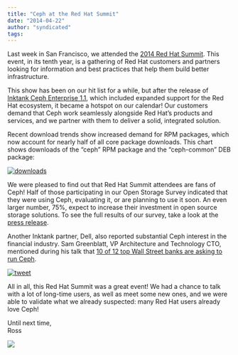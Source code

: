 ```yaml
---
title: "Ceph at the Red Hat Summit"
date: "2014-04-22"
author: "syndicated"
tags:
---
```


Last week in San Francisco, we attended the [2014 Red Hat Summit](http://www.redhat.com/summit/). This event, in its tenth year, is a gathering of Red Hat customers and partners looking for information and best practices that help them build better infrastructure.

This show has been on our hit list for a while, but after the release of [Inktank Ceph Enterprise 1.1](http://www.inktank.com/partners/ceph-at-the-red-hat-summit/#), which included expanded support for the Red Hat ecosystem, it became a hotspot on our calendar! Our customers demand that Ceph work seamlessly alongside Red Hat’s products and services, and we partner with them to deliver a solid, integrated solution.

Recent download trends show increased demand for RPM packages, which now account for nearly half of all core package downloads. This chart shows downloads of the “ceph” RPM package and the “ceph-common” DEB package:

[![downloads](images/downloads-1024x509.png)](http://www.inktank.com/wp-content/uploads/2014/04/downloads.png "Ceph at the Red Hat Summit")

We were pleased to find out that Red Hat Summit attendees are fans of Ceph! Half of those participating in our Open Storage Survey indicated that they were using Ceph, evaluating it, or are planning to use it soon. An even larger number, 75%, expect to increase their investment in open source storage solutions. To see the full results of our survey, take a look at the [press release](http://www.inktank.com/news-events/new/red-hat-summit-survey-62-percent-using-open-source-storage-solutions/).

Another Inktank partner, Dell, also reported substantial Ceph interest in the financial industry. Sam Greenblatt, VP Architecture and Technology CTO, mentioned during his talk that [10 of 12 top Wall Street banks are asking to run Ceph](https://twitter.com/cote/status/456478984545390592).

[![tweet](images/tweet.png)](https://x.com/cote/status/456478984545390592)

All in all, this Red Hat Summit was a great event! We had a chance to talk with a lot of long-time users, as well as meet some new ones, and we were able to validate what we already suspected: many Red Hat users already love Ceph!

Until next time,  
Ross

![](http://track.hubspot.com/__ptq.gif?a=265024&k=14&bu=http%3A%2F%2Fwww.inktank.com&r=http%3A%2F%2Fwww.inktank.com%2Fpartners%2Fceph-at-the-red-hat-summit%2F&bvt=rss&p=wordpress)
